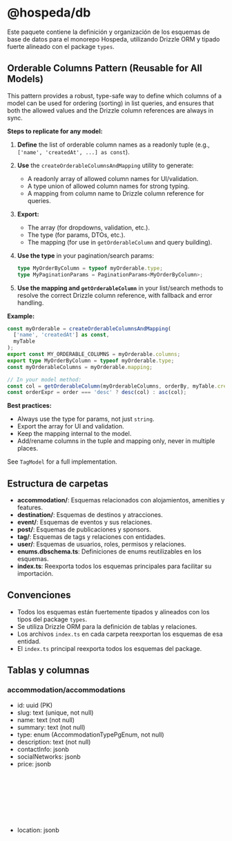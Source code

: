 # @hospeda/db

Este paquete contiene la definición y organización de los esquemas de base de datos para el monorepo Hospeda, utilizando Drizzle ORM y tipado fuerte alineado con el package `types`.

## Orderable Columns Pattern (Reusable for All Models)

This pattern provides a robust, type-safe way to define which columns of a model can be used for ordering (sorting) in list queries, and ensures that both the allowed values and the Drizzle column references are always in sync.

**Steps to replicate for any model:**

1. **Define** the list of orderable column names as a readonly tuple (e.g., `['name', 'createdAt', ...] as const`).
2. **Use** the `createOrderableColumnsAndMapping` utility to generate:
   - A readonly array of allowed column names for UI/validation.
   - A type union of allowed column names for strong typing.
   - A mapping from column name to Drizzle column reference for queries.
3. **Export:**
   - The array (for dropdowns, validation, etc.).
   - The type (for params, DTOs, etc.).
   - The mapping (for use in `getOrderableColumn` and query building).
4. **Use the type** in your pagination/search params:

   ```ts
   type MyOrderByColumn = typeof myOrderable.type;
   type MyPaginationParams = PaginationParams<MyOrderByColumn>;
   ```

5. **Use the mapping and `getOrderableColumn`** in your list/search methods to resolve the correct Drizzle column reference, with fallback and error handling.

**Example:**

```ts
const myOrderable = createOrderableColumnsAndMapping(
  ['name', 'createdAt'] as const,
  myTable
);
export const MY_ORDERABLE_COLUMNS = myOrderable.columns;
export type MyOrderByColumn = typeof myOrderable.type;
const myOrderableColumns = myOrderable.mapping;

// In your model method:
const col = getOrderableColumn(myOrderableColumns, orderBy, myTable.createdAt);
const orderExpr = order === 'desc' ? desc(col) : asc(col);
```

**Best practices:**

- Always use the type for params, not just `string`.
- Export the array for UI and validation.
- Keep the mapping internal to the model.
- Add/rename columns in the tuple and mapping only, never in multiple places.

See `TagModel` for a full implementation.

## Estructura de carpetas

- **accommodation/**: Esquemas relacionados con alojamientos, amenities y features.
- **destination/**: Esquemas de destinos y atracciones.
- **event/**: Esquemas de eventos y sus relaciones.
- **post/**: Esquemas de publicaciones y sponsors.
- **tag/**: Esquemas de tags y relaciones con entidades.
- **user/**: Esquemas de usuarios, roles, permisos y relaciones.
- **enums.dbschema.ts**: Definiciones de enums reutilizables en los esquemas.
- **index.ts**: Reexporta todos los esquemas principales para facilitar su importación.

## Convenciones

- Todos los esquemas están fuertemente tipados y alineados con los tipos del package `types`.
- Se utiliza Drizzle ORM para la definición de tablas y relaciones.
- Los archivos `index.ts` en cada carpeta reexportan los esquemas de esa entidad.
- El `index.ts` principal reexporta todos los esquemas del package.

## Tablas y columnas

### accommodation/accommodations

- id: uuid (PK)
- slug: text (unique, not null)
- name: text (not null)
- summary: text (not null)
- type: enum (AccommodationTypePgEnum, not null)
- description: text (not null)
- contactInfo: jsonb<object>
- socialNetworks: jsonb<object>
- price: jsonb<object>
- location: jsonb<object>
- media: jsonb<object>
- isFeatured: jsonb<boolean>
- ownerId: uuid (FK users.id, set null)
- destinationId: uuid (FK destinations.id, set null)
- visibility: enum (VisibilityPgEnum, not null, default PUBLIC)
- lifecycle: enum (LifecycleStatusPgEnum, not null, default ACTIVE)
- adminInfo: jsonb<AdminInfoType>
- createdAt: timestamp (not null, default now)
- updatedAt: timestamp (not null, default now)
- createdById: uuid (FK users.id, set null)
- updatedById: uuid (FK users.id, set null)
- deletedAt: timestamp
- deletedById: uuid (FK users.id, set null)

### accommodation/amenities

- id: uuid (PK)
- name: text (not null)
- description: text
- icon: text
- isBuiltin: jsonb<boolean> (not null)
- type: enum (AmenitiesTypePgEnum, not null)
- lifecycle: enum (LifecycleStatusPgEnum, not null, default ACTIVE)
- adminInfo: jsonb<AdminInfoType>
- createdAt: timestamp (not null, default now)
- updatedAt: timestamp (not null, default now)
- createdById: uuid (FK users.id, set null)
- updatedById: uuid (FK users.id, set null)
- deletedAt: timestamp
- deletedById: uuid (FK users.id, set null)

### accommodation/features

- id: uuid (PK)
- name: text (not null)
- description: text
- icon: text
- isBuiltin: jsonb<boolean> (not null)
- lifecycle: enum (LifecycleStatusPgEnum, not null, default ACTIVE)
- adminInfo: jsonb<AdminInfoType>
- createdAt: timestamp (not null, default now)
- updatedAt: timestamp (not null, default now)
- createdById: uuid (FK users.id, set null)
- updatedById: uuid (FK users.id, set null)
- deletedAt: timestamp
- deletedById: uuid (FK users.id, set null)

### accommodation/accommodation_faqs

- id: uuid (PK)
- accommodationId: uuid (FK accommodations.id, cascade, not null)
- question: text (not null)
- answer: text (not null)
- category: text
- lifecycle: enum (LifecycleStatusPgEnum, not null, default ACTIVE)
- adminInfo: jsonb<AdminInfoType>
- createdAt: timestamp (not null, default now)
- updatedAt: timestamp (not null, default now)

### accommodation/accommodation_ia_data

- id: uuid (PK)
- accommodationId: uuid (FK accommodations.id, cascade, not null)
- title: text (not null)
- content: text (not null)
- category: text
- lifecycle: enum (LifecycleStatusPgEnum, not null, default ACTIVE)
- adminInfo: jsonb<AdminInfoType>
- createdAt: timestamp (not null, default now)
- updatedAt: timestamp (not null, default now)

### accommodation/accommodation_reviews

- id: uuid (PK)
- accommodationId: uuid (FK accommodations.id, cascade, not null)
- userId: uuid (FK users.id, cascade, not null)
- title: text
- content: text
- rating: jsonb<object> (not null)
- lifecycle: enum (LifecycleStatusPgEnum, not null, default ACTIVE)
- adminInfo: jsonb<AdminInfoType>
- createdAt: timestamp (not null, default now)
- updatedAt: timestamp (not null, default now)

### accommodation/r_accommodation_amenity

- accommodationId: uuid (FK accommodations.id, cascade, PK)
- amenityId: uuid (FK amenities.id, cascade, PK)
- isOptional: boolean (not null, default false)
- additionalCost: jsonb<object>
- additionalCostPercent: doublePrecision

### accommodation/r_accommodation_feature

- accommodationId: uuid (FK accommodations.id, cascade, PK)
- featureId: uuid (FK features.id, cascade, PK)
- hostReWriteName: text
- comments: text

### destination/destinations

- id: uuid (PK)
- slug: text (unique, not null)
- name: text (not null)
- summary: text (not null)
- description: text (not null)
- location: jsonb<object> (not null)
- media: jsonb<object> (not null)
- isFeatured: jsonb<boolean>
- visibility: enum (VisibilityPgEnum, not null, default PUBLIC)
- lifecycle: enum (LifecycleStatusPgEnum, not null, default ACTIVE)
- adminInfo: jsonb<AdminInfoType>
- createdAt: timestamp (not null, default now)
- updatedAt: timestamp (not null, default now)
- createdById: uuid (FK users.id, set null)
- updatedById: uuid (FK users.id, set null)
- deletedAt: timestamp
- deletedById: uuid (FK users.id, set null)

### destination/attractions

- id: uuid (PK)
- name: text (not null)
- slug: text (not null)
- description: text (not null)
- icon: text (not null)
- destinationId: uuid (FK destinations.id, cascade)
- adminInfo: jsonb<AdminInfoType>
- createdAt: timestamp (not null, default now)
- updatedAt: timestamp (not null, default now)
- createdById: uuid (FK users.id, set null)
- updatedById: uuid (FK users.id, set null)

### destination/destination_reviews

- id: uuid (PK)
- userId: uuid (FK users.id, cascade, not null)
- destinationId: uuid (FK destinations.id, cascade, not null)
- title: text
- content: text
- rating: jsonb<object> (not null)
- createdAt: timestamp (not null, default now)
- updatedAt: timestamp (not null, default now)

### destination/r_destination_attraction

- destinationId: uuid (FK destinations.id, cascade, PK)
- attractionId: uuid (FK attractions.id, cascade, PK)

### event/events

- id: uuid (PK)
- slug: text (unique, not null)
- summary: text (not null)
- description: text
- media: jsonb<object>
- category: enum (EventCategoryPgEnum, not null)
- date: jsonb<object> (not null)
- authorId: uuid (FK users.id, set null)
- locationId: uuid
- organizerId: uuid
- pricing: jsonb<object>
- contact: jsonb<object>
- visibility: enum (VisibilityPgEnum, not null, default PUBLIC)
- isFeatured: jsonb<boolean>
- lifecycle: enum (LifecycleStatusPgEnum, not null, default ACTIVE)
- adminInfo: jsonb<AdminInfoType>
- createdAt: timestamp (not null, default now)
- updatedAt: timestamp (not null, default now)
- createdById: uuid (FK users.id, set null)
- updatedById: uuid (FK users.id, set null)
- deletedAt: timestamp
- deletedById: uuid (FK users.id, set null)

### event/event_locations

- id: uuid (PK)
- street: text
- number: text
- floor: text
- apartment: text
- neighborhood: text
- city: text (not null)
- department: text
- placeName: text
- lifecycle: enum (LifecycleStatusPgEnum, not null, default ACTIVE)
- adminInfo: jsonb<AdminInfoType>
- createdAt: timestamp (not null, default now)
- updatedAt: timestamp (not null, default now)

### event/event_organizers

- id: uuid (PK)
- name: text (not null)
- logo: text
- contactInfo: jsonb<object>
- social: jsonb<object>
- lifecycle: enum (LifecycleStatusPgEnum, not null, default ACTIVE)
- adminInfo: jsonb<AdminInfoType>
- createdAt: timestamp (not null, default now)
- updatedAt: timestamp (not null, default now)

### post/posts

- id: uuid (PK)
- slug: text (unique, not null)
- category: enum (PostCategoryPgEnum, not null)
- title: text (not null)
- summary: text (not null)
- content: text (not null)
- media: jsonb<object>
- authorId: uuid (FK users.id, set null)
- sponsorshipId: uuid
- relatedDestinationId: uuid (FK destinations.id, set null)
- relatedEventId: uuid (FK events.id, set null)
- visibility: enum (VisibilityPgEnum, not null, default PUBLIC)
- isFeatured: jsonb<boolean>
- isNews: jsonb<boolean>
- isFeaturedInWebsite: jsonb<boolean>
- expiresAt: timestamp
- likes: jsonb<number>
- comments: jsonb<number>
- shares: jsonb<number>
- lifecycle: enum (LifecycleStatusPgEnum, not null, default ACTIVE)
- adminInfo: jsonb<AdminInfoType>
- createdAt: timestamp (not null, default now)
- updatedAt: timestamp (not null, default now)
- createdById: uuid (FK users.id, set null)
- updatedById: uuid (FK users.id, set null)
- deletedAt: timestamp
- deletedById: uuid (FK users.id, set null)

### post/post_sponsors

- id: uuid (PK)
- name: text (not null)
- type: enum (ClientTypePgEnum, not null)
- description: text (not null)
- logo: jsonb<object>
- contact: jsonb<object>
- social: jsonb<object>
- lifecycle: enum (LifecycleStatusPgEnum, not null, default ACTIVE)
- adminInfo: jsonb<AdminInfoType>
- createdAt: timestamp (not null, default now)
- updatedAt: timestamp (not null, default now)

### post/post_sponsorships

- id: uuid (PK)
- sponsorId: uuid (FK post_sponsors.id, cascade, not null)
- postId: uuid (FK posts.id, cascade, not null)
- message: text
- description: text (not null)
- paid: jsonb<object> (not null)
- paidAt: timestamp
- fromDate: timestamp
- toDate: timestamp
- isHighlighted: jsonb<boolean>
- lifecycle: enum (LifecycleStatusPgEnum, not null, default ACTIVE)
- adminInfo: jsonb<AdminInfoType>
- createdAt: timestamp (not null, default now)
- updatedAt: timestamp (not null, default now)

### tag/tags

- id: uuid (PK)
- name: text (not null)
- color: enum (TagColorPgEnum, not null)
- icon: text
- notes: text
- lifecycle: enum (LifecycleStatusPgEnum, not null, default ACTIVE)
- adminInfo: jsonb<AdminInfoType>
- createdAt: timestamp (not null, default now)
- updatedAt: timestamp (not null, default now)
- createdById: uuid (FK users.id, set null)
- updatedById: uuid (FK users.id, set null)
- deletedAt: timestamp
- deletedById: uuid (FK users.id, set null)

### tag/r_entity_tag

- tagId: uuid (FK tags.id, cascade, PK)
- entityId: uuid (PK)
- entityType: enum (EntityTypePgEnum, PK)

### user/users

- id: uuid (PK)
- userName: text (unique, not null)
- password: text (not null)
- firstName: text
- lastName: text
- birthDate: timestamp
- emailVerified: boolean (not null, default false)
- phoneVerified: boolean (not null, default false)
- contactInfo: jsonb<ContactInfoType>
- location: jsonb<FullLocationType>
- socialNetworks: jsonb<SocialNetworkType[]>
- roleId: uuid (FK roles.id, cascade, not null)
- profile: jsonb<UserProfile>
- settings: jsonb<UserSettingsType> (not null)
- lifecycle: enum (LifecycleStatusPgEnum, not null, default ACTIVE)
- adminInfo: jsonb<AdminInfoType>
- createdAt: timestamp (not null, default now)
- updatedAt: timestamp (not null, default now)
- createdById: uuid (FK users.id, set null)
- updatedById: uuid (FK users.id, set null)
- deletedAt: timestamp
- deletedById: uuid (FK users.id, set null)

### user/roles

- id: uuid (PK)
- name: text (unique, not null)
- description: text (not null)
- isBuiltIn: boolean (not null)
- isDeprecated: boolean (not null, default false)
- isDefault: boolean (not null, default false)
- lifecycle: enum (LifecycleStatusPgEnum, not null, default ACTIVE)
- adminInfo: jsonb<AdminInfoType>
- createdAt: timestamp (not null, default now)
- updatedAt: timestamp (not null, default now)
- createdById: uuid (FK users.id, set null)
- updatedById: uuid (FK users.id, set null)
- deletedAt: timestamp
- deletedById: uuid (FK users.id, set null)

### user/permissions

- id: uuid (PK)
- name: text (unique, not null)
- description: text (not null)
- isBuiltIn: boolean (not null)
- isDeprecated: boolean (not null, default false)
- lifecycle: enum (LifecycleStatusPgEnum, not null, default ACTIVE)
- adminInfo: jsonb<AdminInfoType>
- createdAt: timestamp (not null, default now)
- updatedAt: timestamp (not null, default now)
- createdById: uuid (FK users.id, set null)
- updatedById: uuid (FK users.id, set null)
- deletedAt: timestamp
- deletedById: uuid (FK users.id, set null)

### user/r_user_role

- userId: uuid (FK users.id, cascade, PK)
- roleId: uuid (FK roles.id, cascade, PK)

### user/r_user_permission

- userId: uuid (FK users.id, cascade, PK)
- permissionId: uuid (FK permissions.id, cascade, PK)

### user/r_role_permission

- roleId: uuid (FK roles.id, cascade, PK)
- permissionId: uuid (FK permissions.id, cascade, PK)

### user/user_bookmarks

- id: uuid (PK)
- userId: uuid (FK users.id, cascade, not null)
- entityId: uuid (not null)
- entityType: enum (EntityTypePgEnum, not null)
- name: text
- description: text
- lifecycle: enum (LifecycleStatusPgEnum, not null, default ACTIVE)
- adminInfo: jsonb<AdminInfoType>
- createdAt: timestamp (not null, default now)
- updatedAt: timestamp (not null, default now)
- createdById: uuid (FK users.id, set null)
- updatedById: uuid (FK users.id, set null)
- deletedAt: timestamp
- deletedById: uuid (FK users.id, set null)

---

## Diagrama de relaciones (Mermaid)

```mermaiderDiagram
  users ||--o{ accommodations : "ownerId"
  users ||--o{ accommodations : "createdById/updatedById/deletedById"
  users ||--o{ amenities : "createdById/updatedById/deletedById"
  users ||--o{ features : "createdById/updatedById/deletedById"
  users ||--o{ roles : "createdById/updatedById/deletedById"
  users ||--o{ permissions : "createdById/updatedById/deletedById"
  users ||--o{ user_bookmarks : "createdById/updatedById/deletedById"
  users ||--o{ user_bookmarks : "userId"
  users ||--o{ tags : "createdById/updatedById/deletedById"
  users ||--o{ destinations : "createdById/updatedById/deletedById"
  users ||--o{ attractions : "createdById/updatedById"
  users ||--o{ events : "createdById/updatedById/deletedById"
  users ||--o{ posts : "createdById/updatedById/deletedById"
  users ||--o{ accommodation_reviews : "userId"
  users ||--o{ destination_reviews : "userId"

  accommodations ||--o{ accommodation_faqs : "id"
  accommodations ||--o{ accommodation_ia_data : "id"
  accommodations ||--o{ accommodation_reviews : "id"
  accommodations ||--o{ r_accommodation_amenity : "id"
  accommodations ||--o{ r_accommodation_feature : "id"
  accommodations }o--|| destinations : "destinationId"
  accommodations }o--|| users : "ownerId"
  amenities ||--o{ r_accommodation_amenity : "id"
  features ||--o{ r_accommodation_feature : "id"

  destinations ||--o{ attractions : "id"
  destinations ||--o{ destination_reviews : "id"
  destinations ||--o{ r_destination_attraction : "id"
  attractions ||--o{ r_destination_attraction : "id"

events ||--o{ posts : "relatedEventId"
  events ||--o{ event_locations : "locationId"
  events ||--o{ event_organizers : "organizerId"

  posts ||--o{ post_sponsorships : "id"
  posts ||--o{ post_sponsors : "sponsorshipId"
  post_sponsors ||--o{ post_sponsorships : "id"

  roles ||--o{ users : "roleId"
  roles ||--o{ r_user_role : "id"
  roles ||--o{ r_role_permission : "id"
  permissions ||--o{ r_user_permission : "id"
  permissions ||--o{ r_role_permission : "id"
  users ||--o{ r_user_role : "id"
  users ||--o{ r_user_permission : "id"

  tags ||--o{ r_entity_tag : "id"
```

---

Este README se irá actualizando a medida que se agreguen modelos, servicios y seeds, así como instrucciones de uso y ejemplos.
